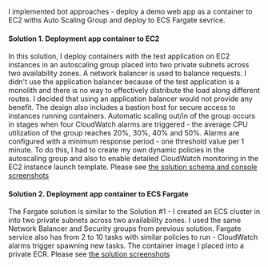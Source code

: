 I implemented bot approaches - deploy a demo web app as a container to EC2 withs Auto Scaling Group and deploy to ECS Fargate sevrice.

#### Solution 1. Deployment app container to EC2
In this solution, I deploy containers with the test application on EC2 instances in an autoscaling group placed into two private subnets across two availability zones. A network balancer is used to balance requests. I didn't use the application balancer because of the test application is a monolith and there is no way to effectively distribute the load along different routes. I decided that using an application balancer would not provide any benefit. The design also includes a bastion host for secure access to instances running containers.
Automatic scaling out/in of the group occurs in stages when four CloudWatch alarms are triggered - the average CPU utilization of the group reaches 20%, 30%, 40% and 50%.
Alarms are configured with a minimum response period - one threshold value per 1 minute. To do this, I had to create my own dynamic policies in the autoscaling group and also to enable detailed CloudWatch monitoring in the EC2 instance launch template.
Please see [the solution schema and console screenshots](docs/ec2_asg.md)

#### Solution 2. Deployment app container to ECS Fargate
The Fargate solution is similar to the Solution #1 - I created an ECS cluster in into two private subnets across two availability zones. I used the same Network Balancer and Security groups from previous solution. Fargate service also has from 2 to 10 tasks with similar policies to run - CloudWatch alarms trigger spawning new tasks. The container image I placed into a private ECR.
Please see [the solution screenshots](docs/fargate.md)
